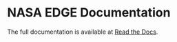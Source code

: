 # NASA EDGE Documentation

The full documentation is available at [Read the Docs](https://NASA-EDGE-Documentation.readthedocs.io/).

